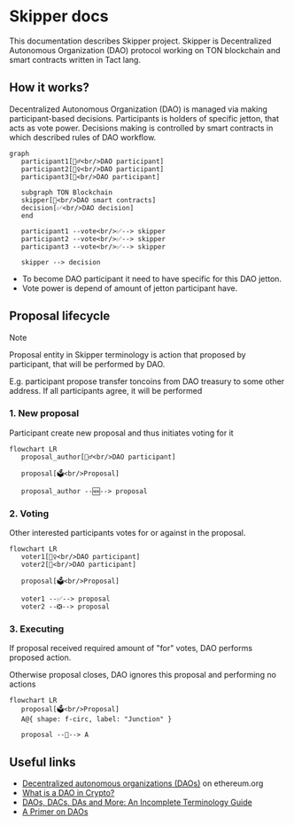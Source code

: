 # Skipper docs

This documentation describes Skipper project.
Skipper is Decentralized Autonomous Organization (DAO) protocol working on TON blockchain and smart contracts written in Tact lang.

## How it works?

Decentralized Autonomous Organization (DAO) is managed via making participant-based decisions. Participants is holders of specific jetton, that acts as vote power. Decisions making is controlled by smart contracts in which described rules of DAO workflow.

```mermaid
graph
   participant1[🙋‍♂️<br/>DAO participant]
   participant2[🙋‍♀️<br/>DAO participant]
   participant3[🙋<br/>DAO participant]

   subgraph TON Blockchain
   skipper[📄<br/>DAO smart contracts]
   decision[✅<br/>DAO decision]
   end

   participant1 --vote<br/>✅--> skipper
   participant2 --vote<br/>✅--> skipper
   participant3 --vote<br/>✅--> skipper

   skipper --> decision
```

-   To become DAO participant it need to have specific for this DAO jetton.
-   Vote power is depend of amount of jetton participant have.

## Proposal lifecycle

> [!NOTE]
> Proposal entity in Skipper terminology is action that proposed by participant, that will be performed by DAO.
>
> E.g. participant propose transfer toncoins from DAO treasury to some other address. If all participants agree, it will be performed

### 1. New proposal

Participant create new proposal and thus initiates voting for it

```mermaid
flowchart LR
   proposal_author[🙋‍♂️<br/>DAO participant]

   proposal[🗳️<br/>Proposal]

   proposal_author --🆕--> proposal
```

### 2. Voting

Other interested participants votes for or against in the proposal.

```mermaid
flowchart LR
   voter1[🙋‍♀️<br/>DAO participant]
   voter2[🙋<br/>DAO participant]

   proposal[🗳️<br/>Proposal]

   voter1 --✅--> proposal
   voter2 --❎--> proposal
```

### 3. Executing

If proposal received required amount of "for" votes, DAO performs proposed action.

Otherwise proposal closes, DAO ignores this proposal and performing no actions

```mermaid
flowchart LR
   proposal[🗳️<br/>Proposal]
   A@{ shape: f-circ, label: "Junction" }

   proposal --💸--> A
```

## Useful links

-   [Decentralized autonomous organizations (DAOs)](https://ethereum.org/en/dao/) on ethereum.org
-   [What is a DAO in Crypto?](https://youtu.be/KHm0uUPqmVE)
-   [DAOs, DACs, DAs and More: An Incomplete Terminology Guide](https://blog.ethereum.org/2014/05/06/daos-dacs-das-and-more-an-incomplete-terminology-guide)
-   [A Primer on DAOs](https://corpgov.law.harvard.edu/2022/09/17/a-primer-on-daos/)

